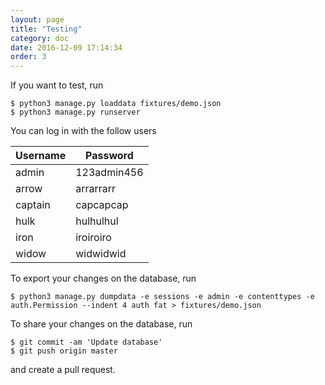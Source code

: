 ```yaml
---
layout: page
title: "Testing"
category: doc
date: 2016-12-09 17:14:34
order: 3
---
```

If you want to test, run

~~~
$ python3 manage.py loaddata fixtures/demo.json
$ python3 manage.py runserver
~~~

You can log in with the follow users

| Username | Password    |
| -------- | ----------- |
| admin    | 123admin456 |
| arrow    | arrarrarr   |
| captain  | capcapcap   |
| hulk     | hulhulhul   |
| iron     | iroiroiro   |
| widow    | widwidwid   |

To export your changes on the database, run

~~~
$ python3 manage.py dumpdata -e sessions -e admin -e contenttypes -e auth.Permission --indent 4 auth fat > fixtures/demo.json
~~~

To share your changes on the database, run

~~~
$ git commit -am 'Update database'
$ git push origin master
~~~

and create a pull request.
